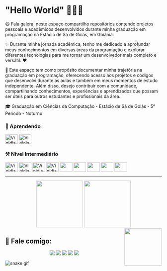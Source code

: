 # "Hello World" 👨‍💻👋

😆 Fala galera, neste espaço compartilho repositórios contendo projetos pessoais e acadêmicos desenvolvidos durante minha graduação em programação na Estácio de Sá de Goiás, em Goiânia.

✨ Durante minha jornada acadêmica, tenho me dedicado a aprofundar meus conhecimentos em diversas áreas da programação e explorar diferentes tecnologias para me tornar um desenvolvedor mais completo e versátil. ❤️

🚀 Este espaço tem como propósito documentar minha trajetória na graduação em programação, oferecendo acesso aos projetos e códigos que desenvolvi durante as aulas e também em meus momentos de estudo independente. Além disso, desejo contribuir com a comunidade, compartilhando conhecimentos, experiências e aprendizados que possam ser úteis para outros estudantes e profissionais da área.

🎓 Graduação em Ciências da Computação - Estácio de Sá de Goiás - 5° Período - Noturno

### 🚧 Aprendendo

<div>
  <img align="center" width="40px" height="30px" alt="Vinidias21-csharp" src="https://cdn.jsdelivr.net/gh/devicons/devicon/icons/csharp/csharp-original.svg" />
  <img align="center" width="40px" height="30px" alt="Vinidias21-dotnet" src="https://cdn.jsdelivr.net/gh/devicons/devicon/icons/dot-net/dot-net-original.svg" />
</div>

### ⚒️ Nível Intermediário

<div>
  <img align="center" width="40px" height="30px" alt="Vinidias21-html5" src="https://cdn.jsdelivr.net/gh/devicons/devicon/icons/html5/html5-original.svg" />
  <img align="center" width="40px" height="30px" alt="Vinidias21-css3" src="https://cdn.jsdelivr.net/gh/devicons/devicon/icons/css3/css3-original.svg" />
  <img align="center" width="40px" height="30px" alt="Vinidias21-jsc" src="https://cdn.jsdelivr.net/gh/devicons/devicon/icons/javascript/javascript-original.svg"/>
  <img align="center" width="40px" height="30px" alt="Vinidias21-mysql" src="https://cdn.jsdelivr.net/gh/devicons/devicon/icons/mysql/mysql-original-wordmark.svg"/>
  <img align="center" width="40px" height="30px" src="https://cdn.jsdelivr.net/gh/devicons/devicon/icons/java/java-original-wordmark.svg" />
  <img align="center" width="40px" height="30px" src="https://cdn.jsdelivr.net/gh/devicons/devicon/icons/c/c-original.svg" />
  <img align="center" width="40px" height="30px" src="https://cdn.jsdelivr.net/gh/devicons/devicon/icons/python/python-original.svg" />
  <img align="center" width="40px" height="30px" src="https://cdn.jsdelivr.net/gh/devicons/devicon/icons/git/git-original.svg" />
  <img align="center" width="40px" height="30px" src="https://cdn.jsdelivr.net/gh/devicons/devicon/icons/github/github-original.svg" />
</div>

***

<div align="center">
  <img height="150em" src="https://github-readme-stats.vercel.app/api?username=vinidiasdc&show_icons=true&theme=tokyonight"/>
  <img height="150em" src="https://github-readme-stats.vercel.app/api/top-langs/?username=vinidiasdc&layout=compact&theme=tokyonight"/>
</div>

<img align="right" width="120px" height="120px" src="https://cdn.discordapp.com/attachments/947335821604814881/947474963777073212/Animacao-do-meu-Avatar.gif">

## 🔖 Fale comigo:

<div align="center">
  <a href="mailto:vinidiasti21@gmail.com" target="_blank"><img src="https://img.shields.io/badge/Gmail-D14836?style=for-the-badge&logo=gmail&logoColor=white"></a>
  <a href="https://api.whatsapp.com/send?phone=5562991985372" target="_blank"><img src="https://img.shields.io/badge/WhatsApp-25D366?style=for-the-badge&logo=whatsapp&logoColor=white"></a>
  <a href="https://www.instagram.com/vinihddc_/" target="_blank"><img src="https://img.shields.io/badge/Instagram-E4405F?style=for-the-badge&logo=instagram&logoColor=white"></a>
  <a href="https://discord.gg/WFCt4HmS" target="_blank"><img src="https://img.shields.io/badge/Discord-7289DA?style=for-the-badge&logo=discord&logoColor=white"></a>
  <a href="https://www.linkedin.com/in/vinicius-diasdc" target="_blank"><img src="https://img.shields.io/badge/LinkedIn-0077B5?style=for-the-badge&logo=linkedin&logoColor=white"></a>
</div>
  
![snake gif](https://github.com/vinidiasdc/vinidiasdc/blob/output/github-contribution-grid-snake.svg)
